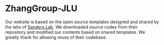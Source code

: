# ZhangGroup-JLU

Our website is based on the open source templates designed and shared by the labs of [Sanders Lab](https://sanderslab.github.io/). We downloaded source codes from their repository and modified our contents based on shared templates. We greatly thank for allowing reuse of their codebase. 
